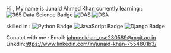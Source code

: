 Hi , My name is Junaid Ahmed Khan
currently learning :
![365 Data Science Badge](https://img.shields.io/badge/365%20Data%20Science-000C1F?logo=365datascience&logoColor=fff&style=for-the-badge)
![DAS](https://img.shields.io/badge/DAS-Data%20Analytics-0B5FFF?style=for-the-badge&logoColor=fff) ![DSA](https://img.shields.io/badge/DSA-Data%20Structures%20%26%20Algorithms-FF6A00?style=for-the-badge&logoColor=fff)


skilled in :
![Python Badge](https://img.shields.io/badge/Python-3776AB?logo=python&logoColor=fff&style=for-the-badge)
![JavaScript Badge](https://img.shields.io/badge/JavaScript-F7DF1E?logo=javascript&logoColor=000&style=for-the-badge)
![Django Badge](https://img.shields.io/badge/Django-092E20?logo=django&logoColor=fff&style=for-the-badge)


Conatct with me :
Email: jahmedkhan_cse230589@mgit.ac.in
Linkdin:https://www.linkedin.com/in/junaid-khan-7554801b3/
